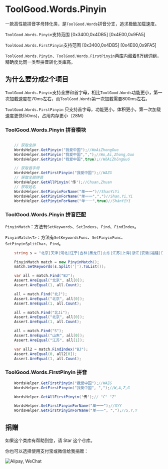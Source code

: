 ﻿# ToolGood.Words.Pinyin

一款高性能拼音字母转化类，是`ToolGood.Words`拼音分支，追求极致加载速度。

`ToolGood.Words.Pinyin`支持范围 [0x3400,0x4DB5] [0x4E00,0x9FA5]

`ToolGood.Words.FirstPinyin`支持范围 [0x3400,0x4DB5] [0x4E00,0x9FA5]

`ToolGood.Words.Pinyin`、`ToolGood.Words.FirstPinyin`两库内藏着8万组词组，精确度比同一类型拼音转化类库高。

## 为什么要分成2个项目

`ToolGood.Words.Pinyin`支持全拼和首字母，相比`ToolGood.Words`功能更小，第一次加载速度在70ms左右，而`ToolGood.Words`第一次加载需要800ms左右。

`ToolGood.Words.FirstPinyin` 只支持首字母，功能更小，体积更小，第一次加载速度更快(50ms)，占用内存更小（28M）

### ToolGood.Words.Pinyin  拼音模块
``` csharp
 
    // 获取全拼
    WordsHelper.GetPinyin("我爱中国");//WoAiZhongGuo   
    WordsHelper.GetPinyin("我爱中国",",");//Wo,Ai,Zhong,Guo   
    WordsHelper.GetPinyin("我爱中国",true);//WǒÀiZhōngGuó

    // 获取首字母
    WordsHelper.GetFirstPinyin("我爱中国");//WAZG
    // 获取全部拼音
    WordsHelper.GetAllPinyin('传');//Chuan,Zhuan
    // 获取姓名
    WordsHelper.GetPinyinForName("单一一")//ShanYiYi
    WordsHelper.GetPinyinForName("单一一",",")//Shan,Yi,Yi
    WordsHelper.GetPinyinForName("单一一",true)//ShànYīYī
``` 

### ToolGood.Words.Pinyin 拼音匹配
`PinyinMatch`：方法有`SetKeywords`、`SetIndexs`、`Find`、`FindIndex`。

`PinyinMatch<T>`：方法有`SetKeywordsFunc`、`SetPinyinFunc`、`SetPinyinSplitChar`、`Find`。
``` csharp
    string s = "北京|天津|河北|辽宁|吉林|黑龙江|山东|江苏|上海|浙江|安徽|福建|江西|广东|广西|海南|河南|湖南|湖北|山西|内蒙古|宁夏|青海|陕西|甘肃|新疆|四川|贵州|云南|重庆|西藏|香港|澳门|台湾";

    PinyinMatch match = new PinyinMatch();
    match.SetKeywords(s.Split('|').ToList());

    var all = match.Find("BJ");
    Assert.AreEqual("北京", all[0]);
    Assert.AreEqual(1, all.Count);

    all = match.Find("北J");
    Assert.AreEqual("北京", all[0]);
    Assert.AreEqual(1, all.Count);

    all = match.Find("北Ji");
    Assert.AreEqual("北京", all[0]);
    Assert.AreEqual(1, all.Count);

    all = match.Find("S");
    Assert.AreEqual("山东", all[0]);
    Assert.AreEqual("江苏", all[1]);

    var all2 = match.FindIndex("BJ");
    Assert.AreEqual(0, all2[0]);
    Assert.AreEqual(1, all.Count);
``` 

### ToolGood.Words.FirstPinyin 拼音
``` csharp
    WordsHelper.GetFirstPinyin("我爱中国");//WAZG
    WordsHelper.GetFirstPinyin("我爱中国", ",");//W,A,Z,G

    WordsHelper.GetAllFirstPinyin('传');// "C" "Z"

    WordsHelper.GetFirstPinyinForName("单一一");//SYY
    WordsHelper.GetFirstPinyinForName("单一一", ",");//S,Y,Y
``` 


## 捐赠

如果这个类库有帮助到您，请 Star 这个仓库。

你也可以选择使用支付宝或微信给我捐赠：

![Alipay, WeChat](https://toolgood.github.io/image/toolgood.png)

